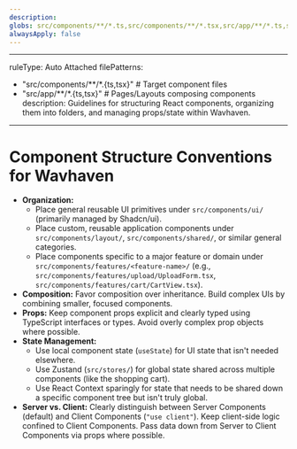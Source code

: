 ```yaml
---
description: 
globs: src/components/**/*.ts,src/components/**/*.tsx,src/app/**/*.ts,src/app/**/*.tsx
alwaysApply: false
---
```

---
ruleType: Auto Attached
filePatterns:
  - "src/components/**/*.{ts,tsx}" # Target component files
  - "src/app/**/*.{ts,tsx}"       # Pages/Layouts composing components
description: Guidelines for structuring React components, organizing them into folders, and managing props/state within Wavhaven.
---
# Component Structure Conventions for Wavhaven

- **Organization:**
    - Place general reusable UI primitives under `src/components/ui/` (primarily managed by Shadcn/ui).
    - Place custom, reusable application components under `src/components/layout/`, `src/components/shared/`, or similar general categories.
    - Place components specific to a major feature or domain under `src/components/features/<feature-name>/` (e.g., `src/components/features/upload/UploadForm.tsx`, `src/components/features/cart/CartView.tsx`).
- **Composition:** Favor composition over inheritance. Build complex UIs by combining smaller, focused components.
- **Props:** Keep component props explicit and clearly typed using TypeScript interfaces or types. Avoid overly complex prop objects where possible.
- **State Management:**
    - Use local component state (`useState`) for UI state that isn't needed elsewhere.
    - Use Zustand (`src/stores/`) for global state shared across multiple components (like the shopping cart).
    - Use React Context sparingly for state that needs to be shared down a specific component tree but isn't truly global.
- **Server vs. Client:** Clearly distinguish between Server Components (default) and Client Components (`"use client"`). Keep client-side logic confined to Client Components. Pass data down from Server to Client Components via props where possible.
